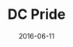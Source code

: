 ---
num: 8
date: 2016-06-11
name: "doopadoop"

image: "assets/graphics/2016/6-July/photo_3.jpg"
title: "DC Pride"
descrip: "I attended the DC Pride parade. It was awesome to see so many folks just enjoying themselves- and that they've found other folks who enjoy them for just that."

---